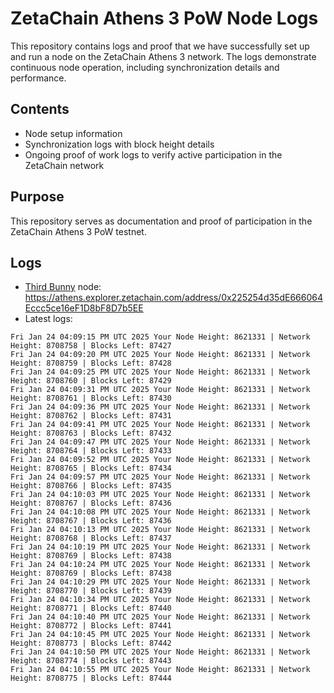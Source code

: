 # ZetaChain Athens 3 PoW Node Logs
This repository contains logs and proof that we have successfully set up and run a node on the ZetaChain Athens 3 network. The logs demonstrate continuous node operation, including synchronization details and performance.

## Contents
- Node setup information
- Synchronization logs with block height details
- Ongoing proof of work logs to verify active participation in the ZetaChain network

## Purpose
This repository serves as documentation and proof of participation in the ZetaChain Athens 3 PoW testnet.

## Logs

- [Third Bunny](https://thirdbunny.xyz/) node: https://athens.explorer.zetachain.com/address/0x225254d35dE666064Eccc5ce16eF1D8bF8D7b5EE
- Latest logs:
```
Fri Jan 24 04:09:15 PM UTC 2025 Your Node Height: 8621331 | Network Height: 8708758 | Blocks Left: 87427
Fri Jan 24 04:09:20 PM UTC 2025 Your Node Height: 8621331 | Network Height: 8708759 | Blocks Left: 87428
Fri Jan 24 04:09:25 PM UTC 2025 Your Node Height: 8621331 | Network Height: 8708760 | Blocks Left: 87429
Fri Jan 24 04:09:31 PM UTC 2025 Your Node Height: 8621331 | Network Height: 8708761 | Blocks Left: 87430
Fri Jan 24 04:09:36 PM UTC 2025 Your Node Height: 8621331 | Network Height: 8708762 | Blocks Left: 87431
Fri Jan 24 04:09:41 PM UTC 2025 Your Node Height: 8621331 | Network Height: 8708763 | Blocks Left: 87432
Fri Jan 24 04:09:47 PM UTC 2025 Your Node Height: 8621331 | Network Height: 8708764 | Blocks Left: 87433
Fri Jan 24 04:09:52 PM UTC 2025 Your Node Height: 8621331 | Network Height: 8708765 | Blocks Left: 87434
Fri Jan 24 04:09:57 PM UTC 2025 Your Node Height: 8621331 | Network Height: 8708766 | Blocks Left: 87435
Fri Jan 24 04:10:03 PM UTC 2025 Your Node Height: 8621331 | Network Height: 8708767 | Blocks Left: 87436
Fri Jan 24 04:10:08 PM UTC 2025 Your Node Height: 8621331 | Network Height: 8708767 | Blocks Left: 87436
Fri Jan 24 04:10:13 PM UTC 2025 Your Node Height: 8621331 | Network Height: 8708768 | Blocks Left: 87437
Fri Jan 24 04:10:19 PM UTC 2025 Your Node Height: 8621331 | Network Height: 8708769 | Blocks Left: 87438
Fri Jan 24 04:10:24 PM UTC 2025 Your Node Height: 8621331 | Network Height: 8708769 | Blocks Left: 87438
Fri Jan 24 04:10:29 PM UTC 2025 Your Node Height: 8621331 | Network Height: 8708770 | Blocks Left: 87439
Fri Jan 24 04:10:34 PM UTC 2025 Your Node Height: 8621331 | Network Height: 8708771 | Blocks Left: 87440
Fri Jan 24 04:10:40 PM UTC 2025 Your Node Height: 8621331 | Network Height: 8708772 | Blocks Left: 87441
Fri Jan 24 04:10:45 PM UTC 2025 Your Node Height: 8621331 | Network Height: 8708773 | Blocks Left: 87442
Fri Jan 24 04:10:50 PM UTC 2025 Your Node Height: 8621331 | Network Height: 8708774 | Blocks Left: 87443
Fri Jan 24 04:10:55 PM UTC 2025 Your Node Height: 8621331 | Network Height: 8708775 | Blocks Left: 87444
```
